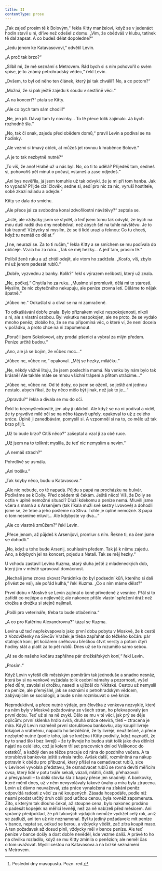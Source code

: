 ```yaml
---
title: II
contentType: prose
---
```


<section>

„Tak zajeď prosím tě k Bolovým,“ řekla Kitty manželovi, když se v jedenáct hodin stavil u ní, dříve než odešel z domu. „Vím, že obědváš v klubu, tatínek tě dal zapsat. A co budeš dělat dopoledne?“

„Jedu jenom ke Katavasovovi,“ odvětil Levin.

„A proč tak brzo?“

„Slíbil mi, že mě seznámí s Metrovem. Rád bych si s ním pohovořil o svém spise, je to známý petrohradský vědec,“ řekl Levin.

„Ovšem, to byl od něho ten článek, který jsi tak chválil? No, a co potom?“

„Možná, že si pak ještě zajedu k soudu v sestřině věci.“

„A na koncert?“ ptala se Kitty.

„Ale co bych tam sám chodil!“

„Ne, jen jdi. Dávají tam ty novinky… To tě přece tolik zajímalo. Já bych rozhodně šla.“

„No, tak či onak, zajedu před obědem domů,“ pravil Levin a podíval se na hodinky.

„Ale vezmi si tmavý oblek, ať můžeš jet rovnou k hraběnce Bolové.“

„A je to tak nezbytně nutné?“

„To víš, že ano! Hrabě už u nás byl. No, co ti to udělá? Přijedeš tam, sedneš si, pohovoříš pět minut o počasí, vstaneš a zase odjedeš.“

„Ani bys nevěřila, já jsem tomuhle už tak odvykl, že je mi při tom hanba. Jak to vypadá? Přijde cizí člověk, sedne si, sedí pro nic za nic, vyruší hostitele, sobě zkazí náladu a odejde.“

Kitty se dala do smíchu.

„Ale přece jsi za svobodna konal zdvořilostní návštěvy?“ zeptala se.

„Jistě, ale vždycky jsem se styděl, a teď jsem tomu tak odvykl, že bych na mou duši radši dva dny neobědval, než abych šel na tuhle návštěvu. Je to tak trapné! Vždycky si myslím, že se ti lidé urazí a řeknou: Co tu chceš, když tu nemáš co dělat.“

„I ne, neurazí se. Za to ti ručím,“ řekla Kitty a se smíchem se mu podívala do obličeje. Vzala ho za ruku. „Tak se měj hezky… A jeď tam, prosím tě.“

Políbil ženě ruku a už chtěl odejít, ale vtom ho zadržela. „Kosťo, víš, zbylo mi už jenom padesát rublů.“

„Dobře, vyzvednu z banky. Kolik?“ řekl s výrazem nelibosti, který už znala.

„Ne, počkej.“ Chytila ho za ruku. „Musíme si promluvit, dělá mi to starosti. Myslím, že nic zbytečného nekupuju, ale peníze zrovna letí. Děláme to nějak špatně.“

„Vůbec ne.“ Odkašlal si a díval se na ni zamračeně.

To odkašlávání dobře znala. Bylo příznakem velké nespokojenosti, nikoli s ní, ale s vlastní osobou. Byl vskutku nespokojen, ale ne proto, že se vydalo mnoho peněz; zlobilo ho, že se mu připomíná věc, o které ví, že není docela v pořádku, a proto chce na ni zapomenout.

„Poručil jsem Sokolovovi, aby prodal pšenici a vybral za mlýn předem. Peníze určitě budou.“

„Ano, ale já se bojím, že vůbec moc…“

„Vůbec ne, vůbec ne,“ opakoval. „Měj se hezky, miláčku.“

„Ne, někdy vážně lituju, že jsem poslechla mamá. Na venku by nám bylo tak krásně! Ale takhle máte se mnou všichni trápení a přitom utrácíme…“

„Vůbec ne, vůbec ne. Od té doby, co jsem se oženil, se ještě ani jednou nestalo, abych říkal, že by něco mělo být jinak, než jak to je…“

„Opravdu?“ řekla a dívala se mu do očí.

Řekl to bezmyšlenkovitě, jen aby ji uklidnil. Ale když se na ni podíval a viděl, že ty pravdivé milé oči se na něho tázavě upřely, opakoval to už z celého srdce. Úplně ji zanedbávám, pomyslil si. A vzpomněl si na to, co mělo už tak brzo přijít.

„Už to bude brzo? Cítíš něco?“ zašeptal a vzal ji za obě ruce.

„Už jsem na to tolikrát myslila, že teď nic nemyslím a nevím.“

„A nemáš strach?“

Pohrdlivě se usmála.

„Ani trošku.“

„Tak kdyby něco, budu u Katavasova.“

„Ale nic nebude, co tě napadá. Půjdu s papá na procházku na bulvár. Podíváme se k Dolly. Před obědem tě čekám. Ještě něco! Víš, že Dolly se octla v úplně nemožné situaci? Dluží kdekomu a peníze nemá. Mluvili jsme včera s mamá a s Arsenijem (tak říkala muži své sestry Lvovové) a dohodli jsme se, že tebe a jeho pošleme na Stivu. Tohle je úplně nemožné. S papá o tom nesmíme mluvit… Ale kdybyste vy dva…“

„Ale co vlastně zmůžem?“ řekl Levin.

„Přece jenom, až půjdeš k Arsenijovi, promluv s ním. Řekne ti, na čem jsme se dohodli.“

„No, když u toho bude Arsenij, souhlasím předem. Tak já k němu zajedu. Ano, a kdybych jel na koncert, pojedu s Natali. Tak se měj hezky.“

U vchodu zastavil Levina Kuzma, starý sluha ještě z mládeneckých dob, který jim v městě spravoval domácnost.

„Nechali jsme znova okovat Parádníka (to byl podsední kůň, kterého si dali přivést ze vsi), ale pořád kulhá,“ řekl Kuzma. „Co s ním máme dělat?“

První dobu v Moskvě se Levin zajímal o koně přivedené z vesnice. Přál si to zařídit co nejlépe a nejlevněji; ale nakonec přišlo vlastní spřežení dráž než drožka a drožku si stejně najímali.

„Pošli pro veterináře, třeba to bude otlačenina.“

„A co pro Katěrinu Alexandrovnu?“ tázal se Kuzma.

Levina už teď nepřekvapovalo jako první dobu pobytu v Moskvě, že k cestě z Vozdviženky na Sivcův Vražek je třeba zapřahat do těžkého kočáru pár statných koní, jet kočárem sněhovou břečkou čtvrt versty a potom čtyři hodiny stát a platit za to pět rublů. Dnes už se to rozumělo samo sebou.

„Ať se do našeho kočáru zapřáhne pár drožkářských koní,“ řekl Levin.

„Prosím.“

Když Levin vyřešil dík městským poměrům tak jednoduše a snadno nesnáz, která by si na venkově vyžádala tolik osobní námahy a pozornosti, vyšel před dům, zavolal si drožku, nasedl a ujížděl do Nikitské. Cestou už nemyslil na peníze, ale přemýšlel, jak se seznámí s petrohradským vědcem, zabývajícím se sociologií, a bude s ním rozmlouvat o své knize.

Neproduktivní, a přece nutné výdaje, pro člověka z venkova nezvyklé, které na něm byly v Moskvě požadovány ze všech stran, ho překvapovaly jen první dobu. Teď už si na ně zvykl. Dělo se mu v té věci, jak prý se děje opilcům: první sklenka hrdlo svírá, druhá srdce otevírá, třetí – ztracena je míra. Když Levin rozměnil první storublovou bankovku, aby koupil livreje lokajovi a vrátnému, napadlo ho bezděčně, že ty livreje, neužitečné, a přece nezbytně nutné (podle toho, jak se kněžna i Kitty podivily, když naznačil, že by to snad šlo i bez livrejí) – že ty livreje ho budou stát tolik jako dva dělníci najatí na celé léto, což je kolem tří set pracovních dní od Velikonoc do ostatků[^44], a každý den se těžce pracuje od rána do pozdního večera. A ta storublová bankovka ještě svírala hrdlo. Avšak další, rozměněná na nákup potravin k obědu pro příbuzné, který přišel na osmadvacet rublů, sice v Levinovi vyvolala představu, že osmadvacet rublů se rovná devíti měřicím ovsa, který lidé v potu tváře sekali, vázali, mlátili, čistili, přehazovali a přesypávali – ta další stovka šla z kapsy přece jen snadněji. A bankovky, které měnil dnes, už v něm nevyvolávaly takové úvahy a míra byla ztracena. Levin už dávno neuvažoval, zda práce vynaložená na získání peněz odpovídá radosti z věcí za ně koupených. Zásada hospodáře, podle níž nesmí prodat určitý druh obilí pod určitou cenou, byla rovněž zapomenuta. Žito, s kterým tak dlouho čekal, až stoupne cena, bylo nakonec prodáno o padesát kopejek na měřici levněji, než za ně nabízeli před měsícem. Ani správný předpoklad, že při takových výdajích nemůže vydržet celý rok, aniž se zadluží, ani ten už nic neznamenal. Byl tu jediný požadavek: mít peníze v bance, neptat se, odkud se berou, a vždycky vědět, zač zítra koupit maso. A ten požadavek až dosud plnil, vždycky měl v bance peníze. Ale teď peníze v bance došly a dost dobře nevěděl, kde vezme další. A právě to ho na chvilku rozladilo, když se mu Kitty zmínila o penězích; ale neměl čas o tom uvažovat. Myslil cestou na Katavasova a na brzké seznámení s Metrovem.

</section>

<section>

[^44]: Poslední dny masopustu. Pozn. red.

</section>
